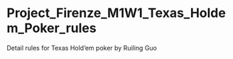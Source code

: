 # Project_Firenze_M1W1_Texas_Holdem_Poker_rules
Detail rules for Texas Hold’em poker by Ruiling Guo
